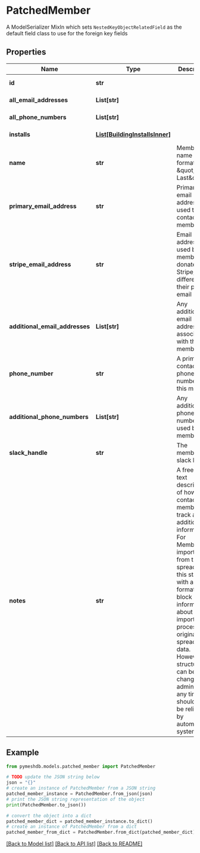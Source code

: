 # PatchedMember

A  ModelSerializer MixIn which sets `NestedKeyObjectRelatedField` as the default field class to use for the foreign key fields

## Properties

Name | Type | Description | Notes
------------ | ------------- | ------------- | -------------
**id** | **str** |  | [optional] [readonly] 
**all_email_addresses** | **List[str]** |  | [optional] [readonly] 
**all_phone_numbers** | **List[str]** |  | [optional] [readonly] 
**installs** | [**List[BuildingInstallsInner]**](BuildingInstallsInner.md) |  | [optional] [readonly] 
**name** | **str** | Member full name in the format: \&quot;First Last\&quot; | [optional] 
**primary_email_address** | **str** | Primary email address used to contact the member | [optional] 
**stripe_email_address** | **str** | Email address used by the member to donate via Stripe, if different to their primary email | [optional] 
**additional_email_addresses** | **List[str]** | Any additional email addresses associated with this member | [optional] 
**phone_number** | **str** | A primary contact phone number for this member | [optional] 
**additional_phone_numbers** | **List[str]** | Any additional phone numbers used by this member | [optional] 
**slack_handle** | **str** | The member&#39;s slack handle | [optional] 
**notes** | **str** | A free-form text description of how to contact this member, to track any additional information. For Members imported from the spreadsheet, this starts with a formatted block of information about the import process and original spreadsheet data. However this structure can be changed by admins at any time and should not be relied on by automated systems.  | [optional] 

## Example

```python
from pymeshdb.models.patched_member import PatchedMember

# TODO update the JSON string below
json = "{}"
# create an instance of PatchedMember from a JSON string
patched_member_instance = PatchedMember.from_json(json)
# print the JSON string representation of the object
print(PatchedMember.to_json())

# convert the object into a dict
patched_member_dict = patched_member_instance.to_dict()
# create an instance of PatchedMember from a dict
patched_member_from_dict = PatchedMember.from_dict(patched_member_dict)
```
[[Back to Model list]](../README.md#documentation-for-models) [[Back to API list]](../README.md#documentation-for-api-endpoints) [[Back to README]](../README.md)


